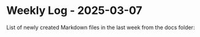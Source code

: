 # Weekly Log - 2025-03-07

List of newly created Markdown files in the last week from the docs folder:

